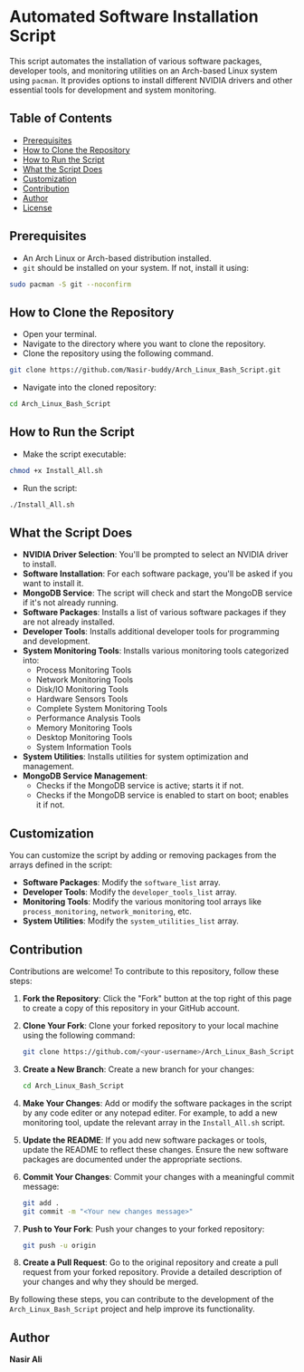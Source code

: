 # Automated Software Installation Script

This script automates the installation of various software packages, developer tools, and monitoring utilities on an Arch-based Linux system using `pacman`. It provides options to install different NVIDIA drivers and other essential tools for development and system monitoring.

## Table of Contents

- [Prerequisites](#prerequisites)
- [How to Clone the Repository](#how-to-clone-the-repository)
- [How to Run the Script](#how-to-run-the-script)
- [What the Script Does](#what-the-script-does)
- [Customization](#customization)
- [Contribution](#contribution)
- [Author](#author)
- [License](#license)

## Prerequisites

- An Arch Linux or Arch-based distribution installed.
- `git` should be installed on your system. If not, install it using:

```bash
sudo pacman -S git --noconfirm
```

## How to Clone the Repository

- Open your terminal.
- Navigate to the directory where you want to clone the repository.
- Clone the repository using the following command.

```bash
git clone https://github.com/Nasir-buddy/Arch_Linux_Bash_Script.git
```

- Navigate into the cloned repository:

```bash
cd Arch_Linux_Bash_Script
```

## How to Run the Script

- Make the script executable:

```bash
chmod +x Install_All.sh
```

- Run the script:

```bash
./Install_All.sh
```

## What the Script Does

- **NVIDIA Driver Selection**: You'll be prompted to select an NVIDIA driver to install.
- **Software Installation**: For each software package, you'll be asked if you want to install it.
- **MongoDB Service**: The script will check and start the MongoDB service if it's not already running.
- **Software Packages**: Installs a list of various software packages if they are not already installed.
- **Developer Tools**: Installs additional developer tools for programming and development.
- **System Monitoring Tools**: Installs various monitoring tools categorized into:
  - Process Monitoring Tools
  - Network Monitoring Tools
  - Disk/IO Monitoring Tools
  - Hardware Sensors Tools
  - Complete System Monitoring Tools
  - Performance Analysis Tools
  - Memory Monitoring Tools
  - Desktop Monitoring Tools
  - System Information Tools
- **System Utilities**: Installs utilities for system optimization and management.
- **MongoDB Service Management**: 
  - Checks if the MongoDB service is active; starts it if not.
  - Checks if the MongoDB service is enabled to start on boot; enables it if not.

## Customization

You can customize the script by adding or removing packages from the arrays defined in the script:

- **Software Packages**: Modify the `software_list` array.
- **Developer Tools**: Modify the `developer_tools_list` array.
- **Monitoring Tools**: Modify the various monitoring tool arrays like `process_monitoring`, `network_monitoring`, etc.
- **System Utilities**: Modify the `system_utilities_list` array.

## Contribution

Contributions are welcome! To contribute to this repository, follow these steps:

1. **Fork the Repository**: Click the "Fork" button at the top right of this page to create a copy of this repository in your GitHub account.
2. **Clone Your Fork**: Clone your forked repository to your local machine using the following command:

   ```bash
   git clone https://github.com/<your-username>/Arch_Linux_Bash_Script.git
   ```
   
3. **Create a New Branch**: Create a new branch for your changes:

   ```bash
   cd Arch_Linux_Bash_Script
   ```
   
4. **Make Your Changes**: Add or modify the software packages in the script by any code editer or any notepad editer. For example, to add a new monitoring tool, update the relevant array in the `Install_All.sh` script.

5. **Update the README**: If you add new software packages or tools, update the README to reflect these changes. Ensure the new software packages are documented under the appropriate sections.

6. **Commit Your Changes**: Commit your changes with a meaningful commit message:

   ```bash
   git add .
   git commit -m "<Your new changes message>"
   ```

7. **Push to Your Fork**: Push your changes to your forked repository:

   ```bash
   git push -u origin
   ```

8. **Create a Pull Request**: Go to the original repository and create a pull request from your forked repository. Provide a detailed description of your changes and why they should be merged.

By following these steps, you can contribute to the development of the `Arch_Linux_Bash_Script` project and help improve its functionality.

## Author

**Nasir Ali**

